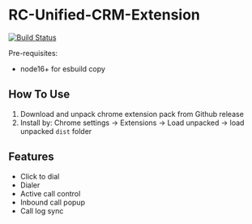 # RC-Unified-CRM-Extension

[![Build Status](https://github.com/ringcentral/rc-unified-crm-extension/workflows/CI%20Pipeline/badge.svg?branch=master)](https://github.com/ringcentral/rc-unified-crm-extension/actions)

Pre-requisites:
- node16+ for esbuild copy

## How To Use

1. Download and unpack chrome extension pack from Github release
2. Install by: Chrome settings -> Extensions -> Load unpacked -> load unpacked `dist` folder

## Features

- Click to dial
- Dialer
- Active call control
- Inbound call popup
- Call log sync

